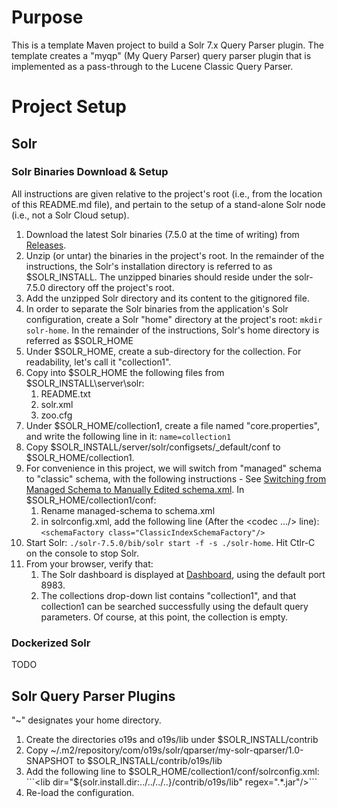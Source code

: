 # Purpose

This is a template Maven project to build a Solr 7.x Query Parser plugin. The template creates a "myqp" (My Query Parser) query parser plugin that is implemented as a pass-through to the Lucene Classic Query Parser.

# Project Setup

## Solr

### Solr Binaries Download & Setup

All instructions are given relative to the project's root (i.e., from the location of this README.md file), and pertain to the setup of a stand-alone Solr node (i.e., not a Solr Cloud setup).

1. Download the latest Solr binaries (7.5.0 at the time of writing) from [Releases](http://lucene.apache.org/solr/downloads.html).
1. Unzip (or untar) the binaries in the project's root. In the remainder of the instructions, the Solr's installation directory is referred to as $SOLR_INSTALL. The unzipped binaries should reside under the solr-7.5.0 directory off the project's root.
1. Add the unzipped Solr directory and its content to the gitignored file.
1. In order to separate the Solr binaries from the application's Solr configuration, create a Solr "home" directory at the project's root: ```mkdir solr-home```. In the remainder of the instructions, Solr's home directory is referred as $SOLR_HOME
1. Under $SOLR_HOME, create a sub-directory for the collection. For readability, let's call it "collection1".
1. Copy into $SOLR_HOME the following files from $SOLR_INSTALL\server\solr:
    1. README.txt
    1. solr.xml
    1. zoo.cfg
1. Under $SOLR_HOME/collection1, create a file named "core.properties", and write the following line in it:
```name=collection1```
1. Copy $SOLR_INSTALL/server/solr/configsets/_default/conf to $SOLR_HOME/collection1.
1. For convenience in this project, we will switch from "managed" schema to "classic" schema, with the following instructions - See [Switching from Managed Schema to Manually Edited schema.xml](https://lucene.apache.org/solr/guide/6_6/schema-factory-definition-in-solrconfig.html#SchemaFactoryDefinitioninSolrConfig-SwitchingfromManagedSchematoManuallyEditedschema.xml). In $SOLR_HOME/collection1/conf:
    1. Rename managed-schema to schema.xml
    1. in solrconfig.xml, add the following line (After the <codec .../> line): ```<schemaFactory class="ClassicIndexSchemaFactory"/>```
1. Start Solr: ```./solr-7.5.0/bib/solr start -f -s ./solr-home```. Hit Ctlr-C on the console to stop Solr.
1. From your browser, verify that:
    1. The Solr dashboard is displayed at [Dashboard](http://localhost:8983/solr/#), using the default port 8983.
    1. The collections drop-down list contains "collection1", and that collection1 can be searched successfully using the default query parameters. Of course, at this point, the collection is empty.

### Dockerized Solr

TODO

## Solr Query Parser Plugins

"~" designates your home directory.

1. Create the directories o19s and o19s/lib under $SOLR_INSTALL/contrib
1. Copy ~/.m2/repository/com/o19s/solr/qparser/my-solr-qparser/1.0-SNAPSHOT to $SOLR_INSTALL/contrib/o19s/lib
1. Add the following line to $SOLR_HOME/collection1/conf/solrconfig.xml:
```<lib dir="${solr.install.dir:../../../..}/contrib/o19s/lib" regex=".*\.jar"/>```
1. Re-load the configuration.

 